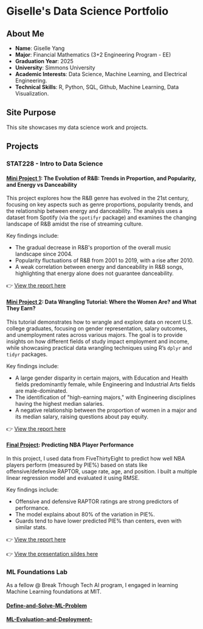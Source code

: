 # Giselle's Data Science Portfolio

## About Me
- **Name**: Giselle Yang
- **Major**: Financial Mathematics (3+2 Engineering Program - EE) 
- **Graduation Year**: 2025
- **University**: Simmons University
- **Academic Interests**: Data Science, Machine Learning, and Electrical Engineering.
- **Technical Skills**: R, Python, SQL, Github, Machine Learning, Data Visualization.

## Site Purpose
This site showcases my data science work and projects.

## Projects

### STAT228 - Intro to Data Science

#### [Mini Project 1](https://github.com/giselleyangzy/STAT228_miniproject_1): The Evolution of R&B: Trends in Proportion, and Popularity, and Energy vs Danceability

This project explores how the R&B genre has evolved in the 21st century, focusing on key aspects such as genre proportions, popularity trends, and the relationship between energy and danceability. The analysis uses a dataset from Spotify (via the `spotifyr` package) and examines the changing landscape of R&B amidst the rise of streaming culture.

Key findings include:

- The gradual decrease in R&B's proportion of the overall music landscape since 2004.
- Popularity fluctuations of R&B from 2001 to 2019, with a rise after 2010.
- A weak correlation between energy and danceability in R&B songs, highlighting that energy alone does not guarantee danceability.

👉 [View the report here](https://giselleyangzy.github.io/STAT228_miniproject_1/mini_project_1.html)

#### [Mini Project 2](https://github.com/giselleyangzy/STAT228_miniproject_2): Data Wrangling Tutorial: Where the Women Are? and What They Earn?

This tutorial demonstrates how to wrangle and explore data on recent U.S. college graduates, focusing on gender representation, salary outcomes, and unemployment rates across various majors. The goal is to provide insights on how different fields of study impact employment and income, while showcasing practical data wrangling techniques using R’s `dplyr` and `tidyr` packages.

Key findings include:

- A large gender disparity in certain majors, with Education and Health fields predominantly female, while Engineering and Industrial Arts fields are male-dominated.
- The identification of "high-earning majors," with Engineering disciplines having the highest median salaries.
- A negative relationship between the proportion of women in a major and its median salary, raising questions about pay equity.

👉 [View the report here](https://giselleyangzy.github.io/STAT228_miniproject_2/mini_project_2.html)

#### [Final Project](https://github.com/giselleyangzy/STAT228_finalproject): Predicting NBA Player Performance

In this project, I used data from FiveThirtyEight to predict how well NBA players perform (measured by PIE%) based on stats like offensive/defensive RAPTOR, usage rate, age, and position. I built a multiple linear regression model and evaluated it using RMSE.

Key findings include:

- Offensive and defensive RAPTOR ratings are strong predictors of performance.
- The model explains about 80% of the variation in PIE%.
- Guards tend to have lower predicted PIE% than centers, even with similar stats.

👉 [View the report here](https://giselleyangzy.github.io/STAT228_finalproject/final_project.html)

👉 [View the presentation sildes here]([https://giselleyangzy.github.io/STAT228_finalproject/final_project.html](https://github.com/giselleyangzy/STAT228_finalproject/blob/f278c7bf387a57d5732f9f2caab114cd3793cfca/STAT228%20-%20final%20project%20presentation.pdf))

### ML Foundations Lab 

As a fellow @ Break Trhough Tech AI program, I engaged in learning Machine Learning foundations at MIT. 

#### [Define-and-Solve-ML-Problem](https://github.com/giselleyangzy/Define-and-Solve-ML-Problem)

#### [ML-Evaluation-and-Deployment-](https://github.com/giselleyangzy/ML-Evaluation-and-Deployment-)


